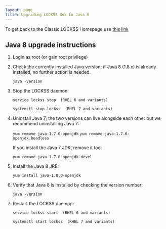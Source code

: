 ```yaml
---
layout: page
title: Upgrading LOCKSS Box to Java 8
---
```


To get back to the Classic LOCKSS Homepage use [this link](./index.md)

## Java 8 upgrade instructions

1. Login as root (or gain root privilege)

2. Check the currently installed Java version; if Java 8 (1.8.x) is
  already installed, no further action is needed.

    ```java -version```

3. Stop the LOCKSS daemon:

    ```service lockss stop  (RHEL 6 and variants)```

    ```systemctl stop lockss  (RHEL 7 and variants)```

4. Uninstall Java 7; the two versions can live alongside each other but 
   we recommend uninstalling Java 7:

    ```yum remove java-1.7.0-openjdk```
    ```yum remove java-1.7.0-openjdk.headless```

    If you install the Java 7 JDK, remove it too:

    ```yum remove java-1.7.0-openjdk-devel```

5. Install the Java 8 JRE:

    ```yum install java-1.8.0-openjdk```

6. Verify that Java 8 is installed by checking the version number:

    ```java -version```

7. Restart the LOCKSS daemon:

    ```service lockss start  (RHEL 6 and variants)```

    ```systemctl start lockss  (RHEL 7 and variants)```
